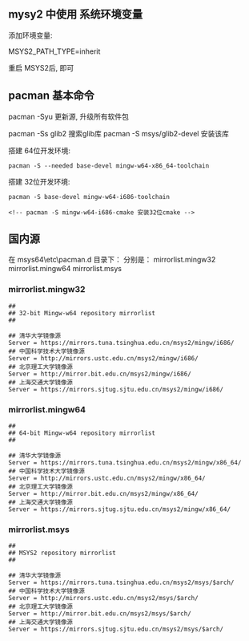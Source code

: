 ## mysy2 中使用 系统环境变量

添加环境变量:

MSYS2_PATH_TYPE=inherit

重启 MSYS2后, 即可

## pacman 基本命令

pacman -Syu 更新源, 升级所有软件包

pacman -Ss glib2 搜索glib库
pacman -S msys/glib2-devel 安装该库


搭建 64位开发环境:

    pacman -S --needed base-devel mingw-w64-x86_64-toolchain

搭建 32位开发环境:

    pacman -S base-devel mingw-w64-i686-toolchain

    <!-- pacman -S mingw-w64-i686-cmake 安装32位cmake -->


## 国内源

在 msys64\etc\pacman.d 目录下：
分别是：
mirrorlist.mingw32
mirrorlist.mingw64
mirrorlist.msys

### mirrorlist.mingw32

```
##
## 32-bit Mingw-w64 repository mirrorlist
##

## 清华大学镜像源
Server = https://mirrors.tuna.tsinghua.edu.cn/msys2/mingw/i686/
## 中国科学技术大学镜像源
Server = http://mirrors.ustc.edu.cn/msys2/mingw/i686/
## 北京理工大学镜像源
Server = http://mirror.bit.edu.cn/msys2/mingw/i686/
## 上海交通大学镜像源
Server = https://mirrors.sjtug.sjtu.edu.cn/msys2/mingw/i686/

```

### mirrorlist.mingw64

```
##
## 64-bit Mingw-w64 repository mirrorlist
##

## 清华大学镜像源
Server = https://mirrors.tuna.tsinghua.edu.cn/msys2/mingw/x86_64/
## 中国科学技术大学镜像源
Server = http://mirrors.ustc.edu.cn/msys2/mingw/x86_64/
## 北京理工大学镜像源
Server = http://mirror.bit.edu.cn/msys2/mingw/x86_64/
## 上海交通大学镜像源
Server = https://mirrors.sjtug.sjtu.edu.cn/msys2/mingw/x86_64/

```

### mirrorlist.msys

```
##
## MSYS2 repository mirrorlist
##

## 清华大学镜像源
Server = https://mirrors.tuna.tsinghua.edu.cn/msys2/msys/$arch/
## 中国科学技术大学镜像源
Server = http://mirrors.ustc.edu.cn/msys2/msys/$arch/
## 北京理工大学镜像源
Server = http://mirror.bit.edu.cn/msys2/msys/$arch/
## 上海交通大学镜像源
Server = https://mirrors.sjtug.sjtu.edu.cn/msys2/msys/$arch/

```
